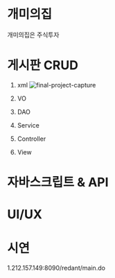 # 개미의집
개미의집은 주식투자

# 게시판 CRUD
1. xml
![final-project-capture](https://user-images.githubusercontent.com/59987309/83714677-67688700-a666-11ea-982f-19a7573f03ee.jpg)

2. VO

3. DAO

4. Service

5. Controller

6. View

# 자바스크립트 & API

# UI/UX

# 시연
1.212.157.149:8090/redant/main.do
